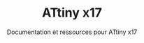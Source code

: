 ---
layout: documentation
hide_hero: false
hero_image: "image.png"
hero_darken: true
image: "image.png"
component_toc: true
doc_header: true
type: microcontroller
external_link: https://github.com/SpenceKonde/megaTinyCore/blob/master/megaavr/extras/ATtiny_x17.md

title: ATtiny x17
subtitle: Documentation et ressources pour ATtiny x17

---